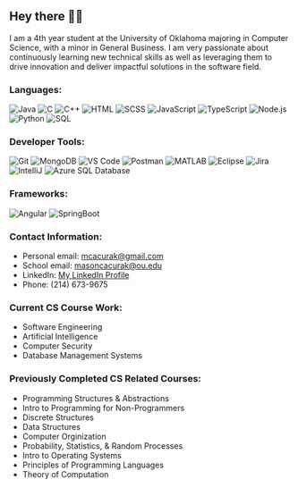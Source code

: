 ## Hey there 👋🏼

I am a 4th year student at the University of Oklahoma majoring in Computer Science, with a minor in General Business. I am very passionate about continuously learning new technical skills as well as leveraging them to drive innovation and deliver impactful solutions in the software field.

### Languages:
![Java](https://img.shields.io/badge/Java-ED8B00?style=for-the-badge&logo=java&logoColor=white)
![C](https://img.shields.io/badge/C-00599C?style=for-the-badge&logo=c&logoColor=white)
![C++](https://img.shields.io/badge/C++-00599C?style=for-the-badge&logo=c%2B%2B&logoColor=white)
![HTML](https://img.shields.io/badge/HTML-E34F26?style=for-the-badge&logo=html5&logoColor=white)
![SCSS](https://img.shields.io/badge/SCSS-CC6699?style=for-the-badge&logo=sass&logoColor=white)
![JavaScript](https://img.shields.io/badge/JavaScript-F7DF1E?style=for-the-badge&logo=javascript&logoColor=black)
![TypeScript](https://img.shields.io/badge/TypeScript-007ACC?style=for-the-badge&logo=typescript&logoColor=white)
![Node.js](https://img.shields.io/badge/Node.js-339933?style=for-the-badge&logo=nodedotjs&logoColor=white)
![Python](https://img.shields.io/badge/Python-3776AB?style=for-the-badge&logo=python&logoColor=white)
![SQL](https://img.shields.io/badge/SQL-4479A1?style=for-the-badge&logo=postgresql&logoColor=white)

### Developer Tools:
![Git](https://img.shields.io/badge/Git-F05032?style=for-the-badge&logo=git&logoColor=white)
![MongoDB](https://img.shields.io/badge/MongoDB-47A248?style=for-the-badge&logo=mongodb&logoColor=white)
![VS Code](https://img.shields.io/badge/VS%20Code-0078D4?style=for-the-badge&logo=visualstudiocode&logoColor=white)
![Postman](https://img.shields.io/badge/Postman-FF6C37?style=for-the-badge&logo=postman&logoColor=white)
![MATLAB](https://img.shields.io/badge/MATLAB-0076A8?style=for-the-badge&logo=mathworks&logoColor=white)
![Eclipse](https://img.shields.io/badge/Eclipse-2C2255?style=for-the-badge&logo=eclipse&logoColor=white)
![Jira](https://img.shields.io/badge/Jira-0052CC?style=for-the-badge&logo=jira&logoColor=white)
![IntelliJ](https://img.shields.io/badge/IntelliJ%20IDEA-000000?style=for-the-badge&logo=intellijidea&logoColor=white)
![Azure SQL Database](https://img.shields.io/badge/Azure%20SQL%20Database-0089D6?style=for-the-badge&logo=microsoftsqlserver&logoColor=white)

### Frameworks:
![Angular](https://img.shields.io/badge/Angular-DD0031?style=for-the-badge&logo=angular&logoColor=white)
![SpringBoot](https://img.shields.io/badge/SpringBoot-6DB33F?style=for-the-badge&logo=springboot&logoColor=white)


### **Contact Information:**
  - Personal email: mcacurak@gmail.com
  - School email: masoncacurak@ou.edu
  - LinkedIn: [My LinkedIn Profile](https://www.linkedin.com/in/masoncacurak/)
  - Phone: (214) 673-9675

### **Current CS Course Work:**
  - Software Engineering
  - Artificial Intelligence
  - Computer Security
  - Database Management Systems
 
### **Previously Completed CS Related Courses:**
  - Programming Structures & Abstractions
  - Intro to Programming for Non-Programmers
  - Discrete Structures
  - Data Structures
  - Computer Orginization
  - Probability, Statistics, & Random Processes
  - Intro to Operating Systems
  - Principles of Programming Languages
  - Theory of Computation
 




